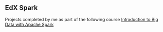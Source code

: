 ## EdX Spark

Projects completed by me as part of the following course
[Introduction to Big Data with Apache Spark](https://courses.edx.org/courses/BerkeleyX/CS100.1x/1T2015/course/)
